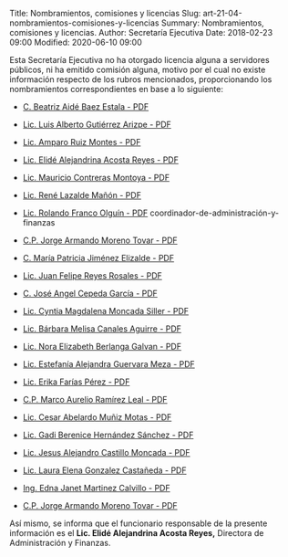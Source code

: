 Title: Nombramientos, comisiones y licencias
Slug: art-21-04-nombramientos-comisiones-y-licencias
Summary: Nombramientos, comisiones y licencias.
Author: Secretaría Ejecutiva
Date: 2018-02-23 09:00
Modified: 2020-06-10 09:00


 <script src="../date.js"></script>


Esta Secretaría Ejecutiva no ha otorgado licencia alguna a servidores públicos, ni ha emitido comisión alguna, motivo por el cual no existe información respecto de los rubros mencionados, proporcionando los nombramientos correspondientes en base a lo siguiente:


* [C. Beatriz Aidé Baez Estala - PDF](nombramiento-organo-control-interno.pdf)
* [Lic. Luis Alberto Gutiérrez Arizpe - PDF](nombramiento-diagnostico-y-politicas-publicas.pdf)
* [Lic. Amparo Ruiz Montes - PDF](nombramiento-vinculacion-interinstitucional.pdf)
* [Lic. Elidé Alejandrina Acosta Reyes - PDF](nombramiento-administracion-y-finanzas.pdf)
* [Lic. Mauricio Contreras Montoya - PDF](nombramiento-asuntos-juridicos.pdf)
* [Lic. René Lazalde Mañón - PDF](nombramiento-sistemas-de-informacion.pdf)
* [Lic. Rolando Franco Olguín - PDF](ROLANDO-FRANCO-OLGUIN.pdf)
coordinador-de-administración-y-finanzas
* [C.P. Jorge Armando Moreno Tovar - PDF](coordinador-de-administración-y-finanzas.pdf)
* [C. María Patricia Jiménez Elizalde - PDF](aux-de-adquisiciones-y-patrmonio.pdf)
* [Lic. Juan Felipe Reyes Rosales - PDF](Auxiliar-de-Contabilidad.pdf)
* [C. José Angel Cepeda García - PDF](Auxiliar-Adquisiciones-y-Patrimonio.pdf)
* [Lic. Cyntia Magdalena Moncada Siller - PDF](Coordinadora-Unidad-Comunicacion-Social.pdf)
* [Lic. Bárbara Melisa Canales Aguirre - PDF](Jefa-Administracion.pdf)
* [Lic. Nora Elizabeth Berlanga Galvan - PDF](Jefa-Diagnostico-Politicas-Publicas.pdf)
* [Lic. Estefanía Alejandra Guervara Meza - PDF](Jefa-Vinculacion-Interinstitucional.pdf)
* [Lic. Erika Farías Pérez - PDF](Jefe-de-Datos.pdf)
* [C.P. Marco Aurelio Ramírez Leal - PDF](Jefe-Capital-Humano.pdf)
* [Lic. Cesar Abelardo Muñiz Motas - PDF](Jefe-Unidad-Sistemas-Informacion.pdf)
* [Lic. Gadi Berenice Hernández Sánchez - PDF](Recepcionista.pdf)
* [Lic. Jesus Alejandro Castillo Moncada - PDF](Subdirector-Adquisiciones-Patrimonio.pdf)
* [Lic. Laura Elena Gonzalez Castañeda - PDF](Subdirectora-Procesos-Normativos.pdf)
* [Ing. Edna Janet Martinez Calvillo - PDF](Subdirectora-Sistemas.pdf)

* [C.P. Jorge Armando Moreno Tovar - PDF](coordinador-de-administración-y-finanzas.pdf)

Así mismo, se informa que el funcionario responsable de la presente información es el **Lic. Elidé Alejandrina Acosta Reyes,** Directora de Administración y Finanzas.
